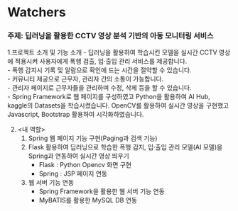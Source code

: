 # Watchers

### 주제: 딥러닝을 활용한 CCTV 영상 분석 기반의 아동 모니터링 서비스

1.프로젝트 소개 및 기능 소개
      - 딥러닝을 활용하여 학습시킨 모델을 실시간 CCTV 영상에 적용시켜 사용자에게 폭행 검출, 입·출입 관리 서비스를 제공합니다.<br>
      - 폭행 감지시 기록 및 알람으로 확인에 드는 시간을 절약할 수 있습니다.<br>
      - 커뮤니티 제공으로 근무자, 관리자 간의 소통이 가능합니다.<br>
      - 관리자 페이지로 근무자들을 관리하며 수정, 삭제 등을 할 수 있습니다.<br>
      - Spring Framework로 웹 페이지를 구성하였고 Python을 활용하여 AI Hub, kaggle의 Datasets을 학습시켰습니다. OpenCV를 활용하여 실시간 영상을 구현했고 Javascript, Bootstrap 활용하여 시각화하였습니다.<br>

2. <내 역할>
   1) Spring 웹 페이지 기능 구현(Paging과 검색 기능)
   2) Flask 활용하여 딥러닝으로 학습한 폭행 감지, 입·출입 관리 모델(AI 모델)을 Spring과 연동하여 실시간 영상 띄우기
      - Flask : Python Opencv 화면 구현
      - Spring : JSP 페이지 연동
   3) 웹 서버 기능 연동
      - Spring Framework을 활용한 웹 서버 기능 연동
      - MyBATIS를 활용한 MySQL DB 연동

